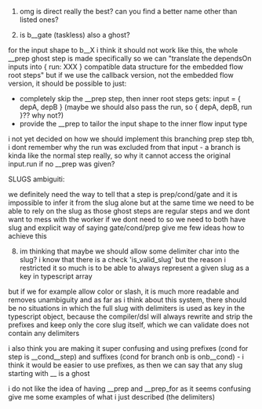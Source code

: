 1. omg is direct really the best? can you find a better name other than listed ones?

2. is b__gate (taskless) also a ghost?

for the input shape to b__X i think it should not work like this, the whole __prep ghost step is made specifically so
we can "translate the dependsOn inputs into { run: XXX } compatible data structure for the embedded flow root steps"
but if we use the callback version, not the embedded flow version, it should be possible to just:
- completely skip the __prep step, then inner root steps gets: input = { depA, depB } (maybe we should also pass the run, so { depA, depB, run }?? why not?)
- provide the __prep to tailor the input shape to the inner flow input type

i not yet decided on how we should implement this branching prep step tbh, i dont remember why the run was excluded from that input - a branch is kinda like the normal step really, so why it cannot access the original input.run if no __prep was given?

SLUGS ambiguiti:

we definitely need the way to tell that a step is prep/cond/gate and it is impossible to infer it from the slug alone
but at the same time we need to be able to rely on the slug as those ghost steps are regular steps and we dont want to mess with the worker if we dont need to
so we need to both have slug and explicit way of saying gate/cond/prep
give me few ideas how to achieve this


8. im thinking that maybe we should allow some delimiter char into the slug?
i know that there is a check 'is_valid_slug' but the reason i restricted it so much is to be able to always
represent a given slug as a key in typescript array

but if we for example allow color or slash, it is much more readable and removes unambiguity
and as far as i think about this system, there should be no situations in which the full slug with delimiters 
is used as key in the typescript object, because the compiler/dsl will always rewrite and strip the
prefixes and keep only the core slug itself, which we can validate does not contain any delimiters

i also think you are making it super confusing and using prefixes (cond for step is __cond__step) and suffixes (cond for branch onb is onb__cond) - i think it would be easier to use prefixes, as then we can say that any slug starting with __ is a ghost

i do not like the idea of having __prep and __prep_for as it seems confusing
give me some examples of what i just described (the delimiters)
